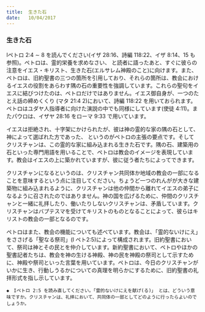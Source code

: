```yaml
---
title:  生きた石
date:   10/04/2017
---
```


### 生きた石

 Iペトロ 2:4 ∼ 8 を読んでください(イザ 28:16、詩編 118:22、イザ 8:14、15 も参照)。ペトロは、霊的栄養を求めなさい、 と読者に語ったあと、すぐに彼らの注意をイエス・キリスト、生きた石(エルサレム神殿のこと)に向けます。また、ペトロは、旧約聖書の三つの箇所を引用しており、それらの箇所は、教会におけるイエスの役割をあらわす隅の石の重要性を強調しています。これらの聖句をイエスに結びつけたのは、ペトロだけではありません。イエス御自身が、一つのたとえ話の締めくくり (マタ 21:4 2)において、詩編 118:22 を用いておられます。ペトロはユダヤ人指導者に向けた演説の中でも同様にしています(使徒 4:11)。またパウロは、イザヤ 28:16 をローマ 9:33 で用いています。

 イエスは拒絶され、十字架にかけられたが、彼は神の霊的な家の隅の石として、神によって選ばれた方であった、 というのがペトロの主張の要点です。そしてクリスチャンは、この霊的な家に組み込まれる生きた石です。隅の石、建築用の石といった専門用語を用いることで、ペトロは教会のイメージを表現しています。教会はイエスの上に築かれていますが、彼に従う者たちによってできます。

 クリスチャンになるというのは、クリスチャン共同体か地域の教会の一部になることを意味するという点に注目してください。ちょうど一つのれんがが大きな建築物に組み込まれるように、クリスチャンは他の仲間から離れてイエスの弟子になるように召されたのではありません。神の国を広げるために、仲間のクリスチャンと一緒に礼拝したり、働いたりしないクリスチャンは、矛盾しています。クリスチャンはバプテスマを受けてキリストのものとなることによって、彼らはキリストの教会の一部となるのです。

 ペトロはまた、教会の機能についても述べています。教会は、「霊的ないけにえ」をささげる「聖なる祭司」(I ペト2:5)によって構成されます。旧約聖書において、祭司は神とその民とを仲介しています。新約聖書において、ペトロやほかの聖書記者たちは、教会を神の生ける神殿、神の民を神殿の祭司として示すために、神殿や祭司といった言葉を用いています。ペトロは、今日のクリスチャンがいかに生き、行動しうるかについての真理を明らかにするために、旧約聖書の礼拝形式を指し示しています。

`◆　Iペトロ 2:5 を読み直してください。「霊的ないけにえを献げ(る)」 とは、どういう意味ですか。クリスチャンは、礼拝において、共同体の一部としてどのように行ったらよいのでしょうか。`
